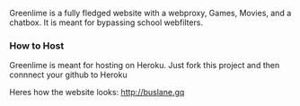 Greenlime is a fully fledged website with a webproxy, Games, Movies, and a chatbox. It is meant for bypassing school webfilters.

### How to Host
Greenlime is meant for hosting on Heroku. Just fork this project and then connnect your github to Heroku

Heres how the website looks: http://buslane.gq
